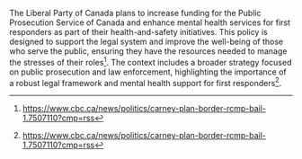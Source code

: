 The Liberal Party of Canada plans to increase funding for the Public Prosecution Service of Canada and enhance mental health services for first responders as part of their health-and-safety initiatives. This policy is designed to support the legal system and improve the well-being of those who serve the public, ensuring they have the resources needed to manage the stresses of their roles[^1]. The context includes a broader strategy focused on public prosecution and law enforcement, highlighting the importance of a robust legal framework and mental health support for first responders[^1].

[^1]: https://www.cbc.ca/news/politics/carney-plan-border-rcmp-bail-1.7507110?cmp=rss
